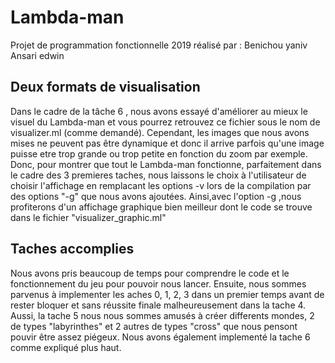 # Lambda-man

Projet de programmation fonctionnelle 2019 réalisé par :
    Benichou yaniv 
    Ansari edwin


## Deux formats de visualisation

Dans le cadre de la tâche 6 , nous avons essayé d'améliorer au mieux le visuel du Lambda-man et vous pourrez retrouvez ce fichier sous le nom de visualizer.ml (comme demandé).
Cependant, les images que nous avons mises ne peuvent pas être dynamique et donc il arrive parfois qu'une image puisse etre trop grande ou trop petite en fonction du zoom par exemple.
Donc, pour montrer que tout le Lambda-man fonctionne, parfaitement dans le cadre des 3 premieres taches, nous laissons le choix à l'utilisateur de choisir l'affichage  en remplacant les options -v 
lors de la compilation par des options "-g" que nous avons ajoutées. 
Ainsi,avec l'option -g ,nous profiterons d'un affichage graphique bien meilleur dont le code se trouve dans le fichier "visualizer_graphic.ml"

## Taches accomplies

Nous avons pris beaucoup de temps pour comprendre le code et le fonctionnement du jeu pour pouvoir nous lancer. Ensuite, nous sommes parvenus à implementer les aches   0, 1, 2, 3  dans un premier temps avant de rester bloquer et sans réussite finale malheureusement dans la tache 4.
Aussi, la tache 5 nous nous sommes amusés à créer differents mondes, 2 de types "labyrinthes" et 2 autres de types "cross" que nous pensont pouvir être assez piégeux. 
Nous avons également implementé la tache 6 comme expliqué plus haut.

